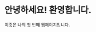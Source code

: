 <!DOCTYPE html>
<html>
<head>
    <title>내 웹페이지</title>
</head>
<body>
    <h1>안녕하세요! 환영합니다.</h1>
    <p>이것은 나의 첫 번째 웹페이지입니다.</p>
</body>
</html>
